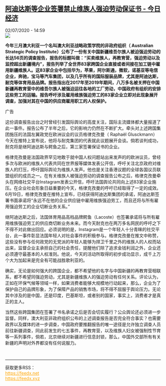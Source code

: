<!--1593698120000-->
[阿迪达斯等企业签署禁止维族人强迫劳动保证书 - 今日经济](http://www.rfi.fr//cn/%E4%B8%AD%E5%9B%BD/20200702-%E9%98%BF%E8%BF%AA%E8%BE%BE%E6%96%AF%E7%AD%89%E4%BC%81%E4%B8%9A%E7%AD%BE%E7%BD%B2%E7%A6%81%E6%AD%A2%E7%BB%B4%E6%97%8F%E4%BA%BA%E5%BC%BA%E8%BF%AB%E5%8A%B3%E5%8A%A8%E4%BF%9D%E8%AF%81%E4%B9%A6)
------

<div>02/07/2020 - 14:59</div><img src="https://s.rfi.fr/media/display/fd3fa406-b08f-11ea-bbc7-005056bff430/w:310/p:16x9/77c1c6af440b62c31ffa62a5f908e5994a81ae73.jpg"><p><strong>今年三月澳大利亚一个名叫澳大利亚战略政策学院的非政府组织（ Australian Strategic Policy Institute）公布了一份有关中国新疆维吾尔族人被迫强迫劳动的长达56页的调查报告，报告的标题叫做：“买卖维族人，再教育营，强迫劳动以及监控超出新疆境内”，报告列举了全世界83家跨国企业直接或者间接在加工链中雇用新疆维族人。这83家企业中包括华为，苹果，阿尔斯通，微软，诺基亚等电信企业，奔驰，宝马等汽车集团，以及几乎所有的国际服装品牌，尤其是阿迪达斯，耐克等体育用品品牌。报告指出在2017年至2019年期间，八万多名被关押在中国新疆再教育营中的维吾尔族人被强迫运往各地的工厂劳动，中国政府有组织的安排这些劳工的运输。报告呼吁涉及雇用维族强迫劳工的83家企业立即对此现象展开调查，加强对其在中国的供应商雇用职工的人权保护。</strong></p><div class="t-content__body u-clearfix"><div class="m-interstitial"><div class="m-interstitial__ad"><divclass="m-block-ad "data-tms-ad-type="box"data-tms-ad-status="idle"data-tms-ad-pos="1"><div class="m-block-ad__label">广告</div><div class="m-block-ad__content"></div></div></div></div><p>这份调查报告出台之时曾经引发国际舆论的高度关注，国际主流媒体都大量报道了此一事件。报告公布了半年之后，它的影响力仍然在不断扩大。牵头对上述跨国集团施压的法国左翼政党在欧洲议会的议员格律克孜曼（ Raphaël Glusckmann）今天在推特上宣布说，他将与耐克集团的代表就此议题展开会谈。倘若谈判成功，耐克将是继阿迪达斯与鳄鱼之后，第三家签署保证书的企业。</p><p>格律克孜曼是法国政界罕见地敢于就中国人权问题站出来发声的的欧洲议员，曾经多次与欧洲的维族人代表共同在世界报等媒体发表公开信，呼吁关注北京政府对维族人的打压，呼吁国际舆论为维族人发声。他也是关注香港议题的全球各国议员联盟组织的成员之一。在有关维族人被强迫劳动的调查报告公布之后，格律克孜曼牵头在网络社交平台Instagram发表公开信，呼吁法国舆论共同向上述83家企业施压。在企业社会形象日益重要的今天，格律克孜曼的呼吁已经取得了一定的成效。6月19日，格律克孜曼在推特上宣布，已经获得阿迪达斯集团的承诺，阿迪达斯签署书面承诺将“永远不在他的企业供应链中雇用维族强迫劳工，而且还将与所有雇用强迫劳工的企业切断业务关系。”</p><p>继阿迪达斯之后，法国体育用品高档品牌鳄鱼（Lacoste）也签署承诺将与所有雇用维族强迫劳工的供应商切断业务未来。而今天耐克也在两万多名网民的呼吁之下不得不对此做出回应。必须说明的是，Instagram是一个年轻人十分青睐的社交平台，此一事件彰显法国年轻人对社会事件的积极参与。格律克孜曼在推文中称赞，这些没有参与任何政党的无党派的年轻人能够为捍卫千里之外的维族人的人权而站出来，监督企业主承担自己的社会责任，提醒他们除了追求金钱利润之外，企业还必须遵守最基本的人权准则。他说，今天的活动所取得的初步成功显示，成千上万个大为加起来是完全有可能战胜歌利亚的。</p><p>确实，无论是如何强大的跨国企业，都不希望他的名字与中国新疆的再教育营相联系，都不希望同强迫劳动，尤其是新疆维族人的强迫劳动有任何关系。评论认为，正如在环保气候等领域一样，如果消费者能够大规模地行动起来，那么，企业为了保护自己的品牌形象，为了保障产品的销售市场，将不得不屈服于舆论压力。无论其中涉及的是中国，还是印度，巴基斯坦，或者别的国家，事实上，消费者才是真正的主人。</p><p>当然这些跨国集团在签署了书名承诺之后是否会切实履行？公众舆论还必须进一步监督。同样，澳大利亚非政府组织公布的上述调查报告是否完全符合事实？也需要政界以及媒体的进一步调查，中国政府要推翻报告的唯一途径是允许独立调查人员前往新疆调查，同此前发生的七五事件，再教育营，以及维族人妇女被强制性节育等一系列事件，倘若，北京继续对新疆进行信息封锁，那么，中国外交部所有有关新疆的声明对外界都没有任何说服力。</p><div class="o-self-promo o-self-promo--nl o-self-promo--hidden" data-selfpromo-newsletter></div><div class="o-self-promo o-self-promo--app o-self-promo--hidden" data-selfpromo-app></div></div><br><hr><div>获取更多RSS：<br><a href="https://feedx.net" style="color:orange" target="_blank">https://feedx.net</a> <br><a href="https://feedx.xyz" style="color:orange" target="_blank">https://feedx.xyz</a><br></div>
